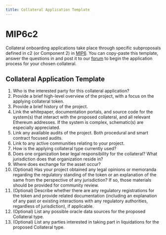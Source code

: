 ```yaml
---
title: Collateral Application Template
---
```


# MIP6c2

Collateral onboarding applications take place through specific subproposals defined in c2 (or Component 2) in [MIP6](../../accepted/mip6). You can copy-paste this template, answer the questions in and post it to our [forum](https://forum.makerdao.com) to begin the application process for your chosen collateral.

## Collateral Application Template

1. Who is the interested party for this collateral application?
2. Provide a brief high-level overview of the project, with a focus on the applying collateral token.
3. Provide a brief history of the project.
4. Link the whitepaper, documentation portals, and source code for the system(s) that interact with the proposed collateral, and all relevant Ethereum addresses. If the system is complex, schematic(s) are especially appreciated.
5. Link any available audits of the project. Both procedural and smart contract focused audits. 
6. Link to any active communities relating to your project.
7. How is the applying collateral type currently used?
8. Does one organization bear legal responsibility for the collateral? What jurisdiction does that organization reside in?
9. Where does exchange for the asset occur?
10. (Optional) Has your project obtained any legal opinions or memoranda regarding the regulatory standing of the token or an explanation of the same from the perspective of any jurisdiction? If so, those materials should be provided for community review.
11. (Optional) Describe whether there are any regulatory registrations for the token and provide related documentation (including an explanation of any past or existing interactions with any regulatory authorities, regardless of jurisdiction), if applicable.
12. (Optional) List any possible oracle data sources for the proposed Collateral type.
13. (Optional) List any parties interested in taking part in liquidations for the proposed Collateral type.